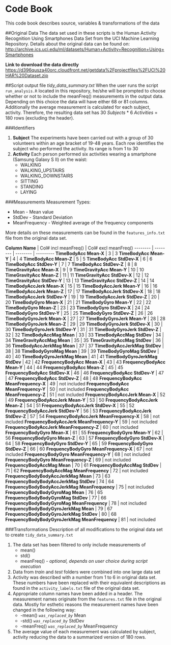 # Code Book
This code book describes source, variables & transformations of the data 

##Original Data
The data set used in these scripts is the Human Activity Recognition Using Smartphones Data Set from the UCI Machine Learning Repository. Details about the original data can be found on: http://archive.ics.uci.edu/ml/datasets/Human+Activity+Recognition+Using+Smartphones 
   
**Link to download the data directly**
https://d396qusza40orc.cloudfront.net/getdata%2Fprojectfiles%2FUCI%20HAR%20Dataset.zip

##Script output file *tidy_data_summary.txt*
When the user runs the script `run_analysis.R` located in this repository, he/she will be prompted to choose whether or not to include the meanFreq() measurements in the output data. Depending on this choice the data will have either 68 or 81 columns. Additionally the average measurement is calculated for each subject, activity. Therefore, the resulting data set has 30 *Subjects* * 6 *Activities* = 180 rows (excluding the header).

###Identifiers
1. **Subject**
   The experiments have been carried out with a group of 30 volunteers within an age bracket of 19-48 years. Each row identifies the subject who performed the activity. Its range is from 1 to 30
2. **Activity**
Each person performed six activities wearing a smartphone (Samsung Galaxy S II) on the waist:
    * WALKING
    * WALKING_UPSTAIRS
    * WALKING_DOWNSTAIRS
    * SITTING
    * STANDING
    * LAYING

###Measurements
Measurement Types:
* Mean - Mean value
* StdDev - Standard Deviation
* MeanFrequency - Weighted average of the frequency components

More details on these measurements can be found in the `features_info.txt` file from the original data set.

**Column Name** | Col# incl meanFreq() | Col# excl meanFreq()
-------- | -------- | -------- | ---------
**TimeBodyAcc Mean-X** | 3 | 3
**TimeBodyAcc Mean-Y** | 4 | 4
**TimeBodyAcc Mean-Z** | 5 | 5
**TimeBodyAcc StdDev-X** | 6 | 6
**TimeBodyAcc StdDev-Y** | 7 | 7
**TimeBodyAcc StdDev-Z** | 8 | 8
**TimeGravityAcc Mean-X** | 9 | 9
**TimeGravityAcc Mean-Y** | 10 | 10
**TimeGravityAcc Mean-Z** | 11 | 11
**TimeGravityAcc StdDev-X** | 12 | 12
**TimeGravityAcc StdDev-Y** | 13 | 13
**TimeGravityAcc StdDev-Z** | 14 | 14
**TimeBodyAccJerk Mean-X** | 15 | 15
**TimeBodyAccJerk Mean-Y** | 16 | 16
**TimeBodyAccJerk Mean-Z** | 17 | 17
**TimeBodyAccJerk StdDev-X** | 18 | 18
**TimeBodyAccJerk StdDev-Y** | 19 | 19
**TimeBodyAccJerk StdDev-Z** | 20 | 20
**TimeBodyGyro Mean-X** | 21 | 21
**TimeBodyGyro Mean-Y** | 22 | 22
**TimeBodyGyro Mean-Z** | 23 | 23
**TimeBodyGyro StdDev-X** | 24 | 24
**TimeBodyGyro StdDev-Y** | 25 | 25
**TimeBodyGyro StdDev-Z** | 26 | 26
**TimeBodyGyroJerk Mean-X** | 27 | 27
**TimeBodyGyroJerk Mean-Y** | 28 | 28
**TimeBodyGyroJerk Mean-Z** | 29 | 29
**TimeBodyGyroJerk StdDev-X** | 30 | 30
**TimeBodyGyroJerk StdDev-Y** | 31 | 31
**TimeBodyGyroJerk StdDev-Z** | 32 | 32
**TimeBodyAccMag Mean** | 33 | 33
**TimeBodyAccMag StdDev** | 34 | 34
**TimeGravityAccMag Mean** | 35 | 35
**TimeGravityAccMag StdDev** | 36 | 36
**TimeBodyAccJerkMag Mean** | 37 | 37
**TimeBodyAccJerkMag StdDev** | 38 | 38
**TimeBodyGyroMag Mean** | 39 | 39
**TimeBodyGyroMag StdDev** | 40 | 40
**TimeBodyGyroJerkMag Mean** | 41 | 41
**TimeBodyGyroJerkMag StdDev** | 42 | 42
**FrequencyBodyAcc Mean-X** | 43 | 43
**FrequencyBodyAcc Mean-Y** | 44 | 44
**FrequencyBodyAcc Mean-Z** | 45 | 45
**FrequencyBodyAcc StdDev-X** | 46 | 46
**FrequencyBodyAcc StdDev-Y** | 47 | 47
**FrequencyBodyAcc StdDev-Z** | 48 | 48
**FrequencyBodyAcc MeanFrequency-X** | 49 | not included
**FrequencyBodyAcc MeanFrequency-Y** | 50 | not included
**FrequencyBodyAcc MeanFrequency-Z** | 51 | not included
**FrequencyBodyAccJerk Mean-X** | 52 | 49
**FrequencyBodyAccJerk Mean-Y** | 53 | 50
**FrequencyBodyAccJerk Mean-Z** | 54 | 51
**FrequencyBodyAccJerk StdDev-X** | 55 | 52
**FrequencyBodyAccJerk StdDev-Y** | 56 | 53
**FrequencyBodyAccJerk StdDev-Z** | 57 | 54
**FrequencyBodyAccJerk MeanFrequency-X** | 58 | not included
**FrequencyBodyAccJerk MeanFrequency-Y** | 59 | not included
**FrequencyBodyAccJerk MeanFrequency-Z** | 60 | not included
**FrequencyBodyGyro Mean-X** | 61 | 55
**FrequencyBodyGyro Mean-Y** | 62 | 56
**FrequencyBodyGyro Mean-Z** | 63 | 57
**FrequencyBodyGyro StdDev-X** | 64 | 58
**FrequencyBodyGyro StdDev-Y** | 65 | 59
**FrequencyBodyGyro StdDev-Z** | 66 | 60
**FrequencyBodyGyro MeanFrequency-X** | 67 | not included
**FrequencyBodyGyro MeanFrequency-Y** | 68 | not included
**FrequencyBodyGyro MeanFrequency-Z** | 69 | not included
**FrequencyBodyAccMag Mean** | 70 | 61
**FrequencyBodyAccMag StdDev** | 71 | 62
**FrequencyBodyAccMag MeanFrequency** | 72 | not included
**FrequencyBodyBodyAccJerkMag Mean** | 73 | 63
**FrequencyBodyBodyAccJerkMag StdDev** | 74 | 64
**FrequencyBodyBodyAccJerkMag MeanFrequency** | 75 | not included
**FrequencyBodyBodyGyroMag Mean** | 76 | 65
**FrequencyBodyBodyGyroMag StdDev** | 77 | 66
**FrequencyBodyBodyGyroMag MeanFrequency** | 78 | not included
**FrequencyBodyBodyGyroJerkMag Mean** | 79 | 67
**FrequencyBodyBodyGyroJerkMag StdDev** | 80 | 68
**FrequencyBodyBodyGyroJerkMag MeanFrequency** | 81 | not included


###Transformations
Description of all modifications to the original data set to create `tidy_data_summary.txt`

1. The data set has been filtered to only include measurements of
    * mean()
    * std()
    * meanFreq() - *optional, depends on user choice during script execution*
2. Data from *train* and *test* folders were combined into one large data set
3. Activity was described with a number from 1 to 6 in original data set. These numbers have been replaced with their equivalent descriptions as found in the `activity_labels.txt` file of the original data set.
4. Appropriate column names have been added in a header. The measurement names originate from the `features.txt` file in the original data. Mostly for esthetic reasons the measurement names have been changed in the following way:
    * -mean() *`was_replaced_by`* Mean
    * -std() *`was_replaced_by`* StdDev
    * -meanFreq() *`was_replaced_by`* MeanFrequency
5. The average value of each measurement was calculated by subject, activity reducing the data to a summarized version of 180 rows.

